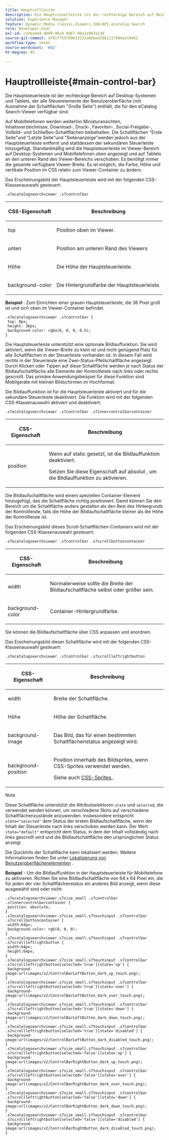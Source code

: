 ```yaml
---
title: Hauptrollleiste
description: Die Hauptsteuerleiste ist der rechteckige Bereich auf Desktop-Systemen und Tablets, der alle Steuerelemente der Benutzeroberfläche (mit Ausnahme der Schaltflächen "Große Seite") enthält, die für den eCatalog Search-Viewer verfügbar sind.
solution: Experience Manager
feature: Dynamic Media Classic,Viewers,SDK/API,eCatalog Search
role: Developer,User
exl-id: cee6a4d4-4099-4bc8-9d67-00a1e963a139
source-git-commit: 4f81f755789613222a66bed2961117604ae19e62
workflow-type: tm+mt
source-wordcount: '662'
ht-degree: 0%

---
```


# Hauptrollleiste{#main-control-bar}

Die Hauptsteuerleiste ist der rechteckige Bereich auf Desktop-Systemen und Tablets, der alle Steuerelemente der Benutzeroberfläche (mit Ausnahme der Schaltflächen &quot;Große Seite&quot;) enthält, die für den eCatalog Search-Viewer verfügbar sind.

Auf Mobiltelefonen werden weiterhin Miniaturansichten, Inhaltsverzeichnisse, Download-, Druck-, Favoriten-, Social-Freigabe-, Vollbild- und Schließen-Schaltflächen beibehalten. Die Schaltflächen &quot;Erste Seite&quot;und &quot;Letzte Seite&quot;und &quot;Seitenanzeige&quot;werden jedoch aus der Hauptsteuerleiste entfernt und stattdessen der sekundären Steuerleiste hinzugefügt. Standardmäßig wird die Hauptsteuerleiste im Viewer-Bereich auf Desktop-Systemen und Mobiltelefonen oben angezeigt und auf Tablets an den unteren Rand des Viewer-Bereichs verschoben. Es benötigt immer die gesamte verfügbare Viewer-Breite. Es ist möglich, die Farbe, Höhe und vertikale Position im CSS relativ zum Viewer-Container zu ändern.

Das Erscheinungsbild der Hauptsteuerleiste wird mit der folgenden CSS-Klassenauswahl gesteuert:

`.s7ecatalogsearchviewer .s7controlbar`

<table id="table_2C8D322F57114A72B43053CB4539C65C"> 
 <thead> 
  <tr> 
   <th colname="col1" class="entry"> <p> CSS-Eigenschaft </p> </th> 
   <th colname="col2" class="entry"> <p>Beschreibung </p> </th> 
  </tr> 
 </thead>
 <tbody> 
  <tr> 
   <td colname="col1"> <p> <span class="codeph"> top </span> </p> </td> 
   <td colname="col2"> <p>Position oben im Viewer. </p> </td> 
  </tr> 
  <tr> 
   <td colname="col1"> <p> <span class="codeph"> unten </span> </p> </td> 
   <td colname="col2"> <p>Position am unteren Rand des Viewers </p> </td> 
  </tr> 
  <tr> 
   <td colname="col1"> <p> <span class="codeph"> Höhe </span> </p> </td> 
   <td colname="col2"> <p>Die Höhe der Hauptsteuerleiste. </p> </td> 
  </tr> 
  <tr> 
   <td colname="col1"> <p> <span class="codeph"> background-color </span> </p> </td> 
   <td colname="col2"> <p>Die Hintergrundfarbe der Hauptsteuerleiste. </p> </td> 
  </tr> 
 </tbody> 
</table>

**Beispiel** : Zum Einrichten einer grauen Hauptsteuerleiste, die 36 Pixel groß ist und sich oben im Viewer-Container befindet.

```
.s7ecatalogsearchviewer .s7controlbar { 
 top: 0px; 
 height: 36px; 
 background-color: rgba(0, 0, 0, 0.5); 
}
```

Die Hauptsteuerleiste unterstützt eine optionale Bildlauffunktion. Sie wird aktiviert, wenn die Viewer-Breite zu klein ist und nicht genügend Platz für alle Schaltflächen in der Steuerleiste vorhanden ist. In diesem Fall wird rechts in der Steuerleiste eine Zwei-Status-Pfeilschaltfläche angezeigt. Durch Klicken oder Tippen auf diese Schaltfläche werden je nach Status der Bildlaufschaltfläche alle Elemente der Kontrollleiste nach links oder rechts gescrollt. Das primäre Anwendungsbeispiel für diese Funktion sind Mobilgeräte mit kleinen Bildschirmen im Hochformat.

Die Bildlauffunktion ist für die Hauptsteuerleiste aktiviert und für die sekundäre Steuerleiste deaktiviert. Die Funktion wird mit der folgenden CSS-Klassenauswahl aktiviert und deaktiviert:

`.s7ecatalogsearchviewer .s7controlbar .s7innercontrolbarcontainer`

<table id="table_C8225F38309B4099AF58AA1A815A8D55"> 
 <thead> 
  <tr> 
   <th colname="col1" class="entry"> <p> CSS-Eigenschaft </p> </th> 
   <th colname="col2" class="entry"> <p>Beschreibung </p> </th> 
  </tr> 
 </thead>
 <tbody> 
  <tr> 
   <td colname="col1"> <p> <span class="codeph"> position </span> </p> </td> 
   <td colname="col2"> <p>Wenn auf <span class="codeph"> static </span> gesetzt, ist die Bildlauffunktion deaktiviert. </p> <p>Setzen Sie diese Eigenschaft auf <span class="codeph"> absolut </span> , um die Bildlauffunktion zu aktivieren. </p> </td> 
  </tr> 
 </tbody> 
</table>

Die Bildlaufschaltfläche wird einem speziellen Container-Element hinzugefügt, das die Schaltfläche richtig positioniert. Damit können Sie den Bereich um die Schaltfläche anders gestalten als den Rest des Hintergrunds der Kontrollleiste, falls die Höhe der Bildlaufschaltfläche kleiner als die Höhe der Kontrollleiste ist.

Das Erscheinungsbild dieses Scroll-Schaltflächen-Containers wird mit der folgenden CSS-Klassenauswahl gesteuert:

`.s7ecatalogsearchviewer .s7controlbar .s7scrollbuttoncontainer`

<table id="table_2CDDA8A18345497EAC4749A0D64C1658"> 
 <thead> 
  <tr> 
   <th colname="col1" class="entry"> <p> CSS-Eigenschaft </p> </th> 
   <th colname="col2" class="entry"> <p>Beschreibung </p> </th> 
  </tr> 
 </thead>
 <tbody> 
  <tr> 
   <td colname="col1"> <p> <span class="codeph"> width </span> </p> </td> 
   <td colname="col2"> <p>Normalerweise sollte die Breite der Bildlaufschaltfläche selbst oder größer sein. </p> </td> 
  </tr> 
  <tr> 
   <td colname="col1"> <p> <span class="codeph"> background-color </span> </p> </td> 
   <td colname="col2"> <p>Container-Hintergrundfarbe. </p> </td> 
  </tr> 
 </tbody> 
</table>

Sie können die Bildlaufschaltfläche über CSS anpassen und anordnen.

Das Erscheinungsbild dieser Schaltfläche wird mit der folgenden CSS-Klassenauswahl gesteuert:

`.s7ecatalogsearchviewer .s7controlbar .s7scrollleftrightbutton`

<table id="table_F61CB3F696AC4018B164082FFA7777F4"> 
 <thead> 
  <tr> 
   <th colname="col1" class="entry"> <p> CSS-Eigenschaft </p> </th> 
   <th colname="col2" class="entry"> <p>Beschreibung </p> </th> 
  </tr> 
 </thead>
 <tbody> 
  <tr> 
   <td colname="col1"> <p> <span class="codeph"> width </span> </p> </td> 
   <td colname="col2"> <p>Breite der Schaltfläche. </p> </td> 
  </tr> 
  <tr> 
   <td colname="col1"> <p> <span class="codeph"> Höhe </span> </p> </td> 
   <td colname="col2"> <p>Höhe der Schaltfläche. </p> </td> 
  </tr> 
  <tr> 
   <td colname="col1"> <p> <span class="codeph"> background-image </span> </p> </td> 
   <td colname="col2"> <p>Das Bild, das für einen bestimmten Schaltflächenstatus angezeigt wird. </p> </td> 
  </tr> 
  <tr> 
   <td colname="col1"> <p> <span class="codeph"> background-position </span> </p> </td> 
   <td colname="col2"> <p>Position innerhalb des Bildsprites, wenn CSS-Sprites verwendet werden. </p> <p>Siehe auch <a href="../../../c-html5-s7-aem-asset-viewers/c-html5-ecatsearch-viewer-about/c-html5-ecatsearch-viewer-customizingviewer/c-html5-ecatsearch-viewer-customizingviewer.md#section-9d570f95eb2443aca74c1b02f6e89aff" format="dita" scope="local"> CSS-Sprites </a>. </p> </td> 
  </tr> 
 </tbody> 
</table>

>[!NOTE]
>
>Diese Schaltfläche unterstützt die Attributselektoren `state` und `selected`, die verwendet werden können, um verschiedene Skins auf verschiedene Schaltflächenzustände anzuwenden. Insbesondere entspricht `state="selected"` dem Status der ersten Bildlaufschaltfläche, wenn der Inhalt der Steuerleiste nach links verschoben werden kann. Der Wert `state="default"` entspricht dem Status, in dem der Inhalt vollständig nach links gescrollt wird und die Bildlaufschaltfläche den ursprünglichen Status anzeigt.

Die QuickInfo der Schaltfläche kann lokalisiert werden. Weitere Informationen finden Sie unter [Lokalisierung von Benutzeroberflächenelementen](../../../c-html5-s7-aem-asset-viewers/c-html5-ecatsearch-viewer-about/c-html5-ecatsearch-viewer-localization.md#concept-cbfc39344c494eb7b9f6a272cff0cc74) .

**Beispiel** - Um die Bildlauffunktion in der Hauptsteuerleiste für Mobiltelefone zu aktivieren. Richten Sie eine Bildlaufschaltfläche von 64 x 64 Pixel ein, die für jeden der vier Schaltflächenstatus ein anderes Bild anzeigt, wenn diese ausgewählt sind oder nicht:

```
.s7ecatalogsearchviewer.s7size_small .s7controlbar .s7innercontrolbarcontainer { 
 position: absolute; 
} 
.s7ecatalogsearchviewer.s7size_small.s7touchinput .s7controlbar .s7scrollbuttoncontainer { 
 width:64px; 
 background-color: rgb(0, 0, 0); 
} 
.s7ecatalogsearchviewer.s7size_small.s7touchinput .s7controlbar .s7scrollleftrightbutton { 
 width:64px; 
 height:64px; 
} 
.s7ecatalogsearchviewer.s7size_small.s7touchinput .s7controlbar .s7scrollleftrightbutton[selected='true'][state='up'] { 
 background-image:url(images/v2/ControlBarLeftButton_dark_up_touch.png); 
} 
.s7ecatalogsearchviewer.s7size_small.s7touchinput .s7controlbar .s7scrollleftrightbutton[selected='true'][state='over'] { 
 background-image:url(images/v2/ControlBarLeftButton_dark_over_touch.png); 
} 
.s7ecatalogsearchviewer.s7size_small.s7touchinput .s7controlbar .s7scrollleftrightbutton[selected='true'][state='down'] { 
 background-image:url(images/v2/ControlBarLeftButton_dark_down_touch.png); 
} 
.s7ecatalogsearchviewer.s7size_small.s7touchinput .s7controlbar .s7scrollleftrightbutton[selected='true'][state='disabled'] { 
 background-image:url(images/v2/ControlBarLeftButton_dark_disabled_touch.png); 
} 
.s7ecatalogsearchviewer.s7size_small.s7touchinput .s7controlbar .s7scrollleftrightbutton[selected='false'][state='up'] { 
 background-image:url(images/v2/ControlBarRightButton_dark_up_touch.png); 
} 
.s7ecatalogsearchviewer.s7size_small.s7touchinput .s7controlbar .s7scrollleftrightbutton[selected='false'][state='over'] { 
 background-image:url(images/v2/ControlBarRightButton_dark_over_touch.png); 
} 
.s7ecatalogsearchviewer.s7size_small.s7touchinput .s7controlbar .s7scrollleftrightbutton[selected='false'][state='down'] { 
 background-image:url(images/v2/ControlBarRightButton_dark_down_touch.png); 
} 
.s7ecatalogsearchviewer.s7size_small.s7touchinput .s7controlbar .s7scrollleftrightbutton[selected='false'][state='disabled'] { 
 background-image:url(images/v2/ControlBarRightButton_dark_disabled_touch.png); 
}
```
